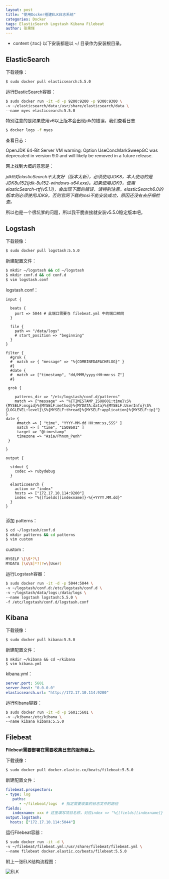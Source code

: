 ```yaml
---
layout: post
title: "使用Docker搭建ELK日志系统"
categories: Docker
tags: ElasticSearch Logstash Kibana Filebeat
author: 张乘辉
---
```


* content
{:toc}
以下安装都是以 ~/ 目录作为安装根目录。









## ElasticSearch

下载镜像：

```bash
$ sudo docker pull elasticsearch:5.5.0
```

运行ElasticSearch容器：

```bash
$ sudo docker run -it -d -p 9200:9200 -p 9300:9300 \
-v ~/elasticsearch/data:/usr/share/elasticsearch/data \
--name myes elasticsearch:5.5.0
```

特别注意的是如果使用v6以上版本会出现jdk的错误，我们查看日志

```bash
$ docker logs -f myes
```

查看日志：

OpenJDK 64-Bit Server VM warning: Option UseConcMarkSweepGC was deprecated in version 9.0 and will likely be removed in a future release.

网上找到大概的意思是：

*jdk9对elasticSearch不太友好（版本太新），必须使用JDK8，本人使用的是JDK8u152(jdk-8u152-windows-x64.exe)。如果使用JDK9，使用elasticSearch-rtf(v5.1.1)，会出现下面的错误，请特别注意，elasticSearch6.0的版本则必须使用JDK9，否则官网下载的msi不能安装成功，原因还没有去仔细检查。*

所以也是一个很坑爹的问题，所以我干脆直接就安装v5.5.0稳定版本吧。


## Logstash

下载镜像：

```bash
$ sudo docker pull logstash:5.5.0
```
新建配置文件：
```bash
$ mkdir ~/logstash && cd ~/logstash
$ mkdir conf.d && cd conf.d
$ vim logstash.conf
```

logstash.conf：

```properties
input {

  beats {
    port => 5044 # 此端口需要与 filebeat.yml 中的端口相同
  }

  file {
    path => "/data/logs"
    # start_position => "beginning"
  }
}

filter {
  #grok {
  #  match => { "message" => "%{COMBINEDAPACHELOG}" }
  #}
  #date {
  #  match => ["timestamp", "dd/MMM/yyyy:HH:mm:ss Z"]
  #}

 grok {

    patterns_dir => "/etc/logstash/conf.d/patterns"
    match => {"message" => "%{TIMESTAMP_ISO8601:time}\S%{MYSELF:msgid}%{MYSELF:method}%{MYDATA:data}%{MYSELF:UserInfo}\S%{LOGLEVEL:level}\S%{MYSELF:thread}%{MYSELF:application}%{MYSELF:ip}"}
}
date {
     #match => [ "time", "YYYY-MM-dd HH:mm:ss,SSS" ]
     match => [ "time", "ISO8601" ]
     target => "@timestamp"
     timezone => "Asia/Phnom_Penh"
 }

}

output {

  stdout {
    codec => rubydebug
  }

  elasticsearch {
    action => "index"
    hosts => ["172.17.10.114:9200"]
    index => "%{[fields][indexname]}-%{+YYYY.MM.dd}"
  }
}


```

添加 patterns：

```bash
$ cd ~/logstash/conf.d
$ mkdir patterns && cd patterns
$ vim custom
```

custom：

```bash
MYSELF \[\S*?\]
MYDATA [\s\S]*?(?=\[User)
```



运行Logstash容器：

```bash
$ sudo docker run -it -d -p 5044:5044 \
-v ~/logstash/conf.d:/etc/logstash/conf.d \
-v ~/logstash/data/logs:/data/logs \
--name logstash logstash:5.5.0 \
-f /etc/logstash/conf.d/logstash.conf
```


## Kibana

下载镜像：

```bash
$ sudo docker pull kibana:5.5.0
```

新建配置文件：

```
$ mkdir ~/kibana && cd ~/kibana
$ vim kibana.yml
```
kibana.yml：

```yml
server.port: 5601
server.host: "0.0.0.0"
elasticsearch.url: "http://172.17.10.114:9200"
```

运行Kibana容器：

```bash
$ sudo docker run -it -d -p 5601:5601 \
-v ~/kibana:/etc/kibana \
--name kibana kibana:5.5.0
```

## Filebeat

**Filebeat需要部署在需要收集日志的服务器上。**

下载镜像：

```bash
$ sudo docker pull docker.elastic.co/beats/filebeat:5.5.0
```
新建配置文件：
```yaml
filebeat.prospectors:
- type: log
   paths:
      - ~/filebeat/logs  # 指定需要收集的日志文件的路径
fields:
   indexname: xxx # 这里填写项目名称，对应index => "%{[fields][indexname]}-%{+YYYY.MM.dd}"
output.logstash:
  hosts: ["172.17.10.114:5044"]

```
运行Filebeat容器：
```bash
$ sudo docker run -it -d \
-v ~/filebeat/filebeat.yml:/usr/share/filebeat/filebeat.yml \
--name filebeat docker.elastic.co/beats/filebeat:5.5.0
```



附上一张ELK结构流程图：

![ELK](https://raw.githubusercontent.com/objcoding/md-picture/master/img/elk.jpg)